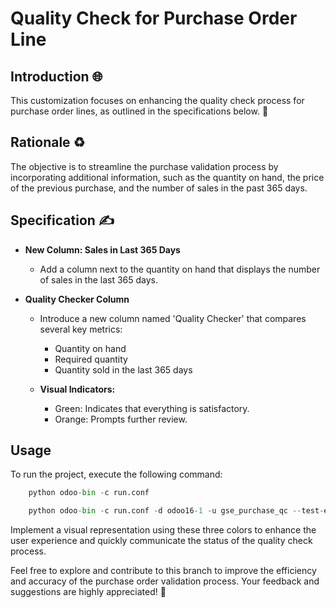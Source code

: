 # Quality Check for Purchase Order Line

## Introduction 🌐

This customization focuses on enhancing the quality check process for purchase order lines, as outlined in the specifications below. 💯

## Rationale ♻️

The objective is to streamline the purchase validation process by incorporating additional information, such as the quantity on hand, the price of the previous purchase, and the number of sales in the past 365 days.

## Specification ✍️

- **New Column: Sales in Last 365 Days**

  - Add a column next to the quantity on hand that displays the number of sales in the last 365 days.

- **Quality Checker Column**

  - Introduce a new column named 'Quality Checker' that compares several key metrics:

    - Quantity on hand
    - Required quantity
    - Quantity sold in the last 365 days

  - **Visual Indicators:**
    - Green: Indicates that everything is satisfactory.
    - Orange: Prompts further review.

## Usage

To run the project, execute the following command:

```py
    python odoo-bin -c run.conf
```

```py
    python odoo-bin -c run.conf -d odoo16-1 -u gse_purchase_qc --test-enable --test-file=gse_purchase_qc --stop-after-init
```

Implement a visual representation using these three colors to enhance the user experience and quickly communicate the status of the quality check process.

Feel free to explore and contribute to this branch to improve the efficiency and accuracy of the purchase order validation process. Your feedback and suggestions are highly appreciated! 🚀
